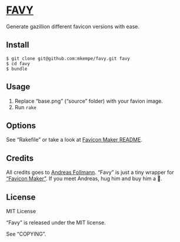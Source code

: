 [FAVY](https://github.com/mkempe/favy "favy")
=============================================

Generate gazillion different favicon versions with ease.

Install
-------

    $ git clone git@github.com:mkempe/favy.git favy
    $ cd favy
    $ bundle

Usage
-----

1. Replace “base.png” (“source” folder) with your favion image.
2. Run `rake`

Options
-------

See “Rakefile” or take a look at [Favicon Maker README](https://github.com/follmann/favicon_maker/blob/master/README.md "Favicon Maker README").

Credits
-------

All credits goes to [Andreas Follmann](https://github.com/follmann "Andreas Follmann"). “Favy” is
just a tiny wrapper for [“Favicon Maker”](https://github.com/follmann/favicon_maker "Favicon Maker").
If you meet Andreas, hug him and buy him a 🍺.

License
-------

MIT License

“Favy” is released under the MIT license.

See “COPYING”.